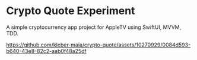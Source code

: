 # Crypto Quote Experiment

A simple cryptocurrency app project for AppleTV using SwiftUI, MVVM, TDD.

https://github.com/kleber-maia/crypto-quote/assets/10270929/0084d593-b640-43e8-82c2-aab0f48a25df
